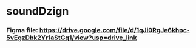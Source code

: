 # soundDzign

### Figma file: https://drive.google.com/file/d/1qJi0RgJe6khpc-5vEgzDbk2Yr1aStGq1/view?usp=drive_link
